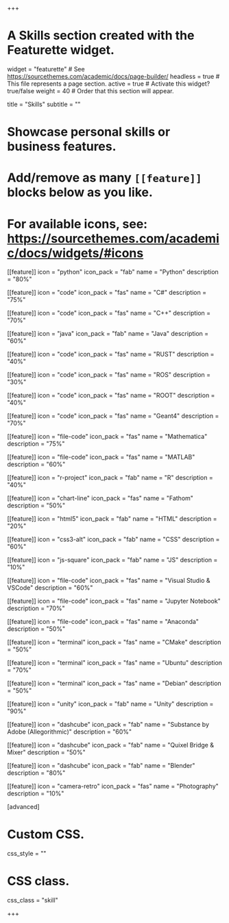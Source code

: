 +++
# A Skills section created with the Featurette widget.
widget = "featurette"  # See https://sourcethemes.com/academic/docs/page-builder/
headless = true  # This file represents a page section.
active = true  # Activate this widget? true/false
weight = 40  # Order that this section will appear.

title = "Skills"
subtitle = ""

# Showcase personal skills or business features.
# 
# Add/remove as many `[[feature]]` blocks below as you like.
# 
# For available icons, see: https://sourcethemes.com/academic/docs/widgets/#icons

[[feature]]
  icon = "python"
  icon_pack = "fab"
  name = "Python"
  description = "80%"

[[feature]]
  icon = "code"
  icon_pack = "fas"
  name = "C#"
  description = "75%"

[[feature]]
  icon = "code"
  icon_pack = "fas"
  name = "C++"
  description = "70%"

[[feature]]
  icon = "java"
  icon_pack = "fab"
  name = "Java"
  description = "60%"

[[feature]]
  icon = "code"
  icon_pack = "fas"
  name = "RUST"
  description = "40%"

[[feature]]
  icon = "code"
  icon_pack = "fas"
  name = "ROS"
  description = "30%"

[[feature]]
  icon = "code"
  icon_pack = "fas"
  name = "ROOT"
  description = "40%"

[[feature]]
  icon = "code"
  icon_pack = "fas"
  name = "Geant4"
  description = "70%"

[[feature]]
  icon = "file-code"
  icon_pack = "fas"
  name = "Mathematica"
  description = "75%"

[[feature]]
  icon = "file-code"
  icon_pack = "fas"
  name = "MATLAB"
  description = "60%"

[[feature]]
  icon = "r-project"
  icon_pack = "fab"
  name = "R"
  description = "40%"
  
[[feature]]
  icon = "chart-line"
  icon_pack = "fas"
  name = "Fathom"
  description = "50%"  
  
[[feature]]
  icon = "html5"
  icon_pack = "fab"
  name = "HTML"
  description = "20%"

[[feature]]
  icon = "css3-alt"
  icon_pack = "fab"
  name = "CSS"
  description = "60%"

[[feature]]
  icon = "js-square"
  icon_pack = "fab"
  name = "JS"
  description = "10%"

[[feature]]
  icon = "file-code"
  icon_pack = "fas"
  name = "Visual Studio & VSCode"
  description = "60%"

[[feature]]
  icon = "file-code"
  icon_pack = "fas"
  name = "Jupyter Notebook"
  description = "70%"

[[feature]]
  icon = "file-code"
  icon_pack = "fas"
  name = "Anaconda"
  description = "50%"

[[feature]]
  icon = "terminal"
  icon_pack = "fas"
  name = "CMake"
  description = "50%"

[[feature]]
  icon = "terminal"
  icon_pack = "fas"
  name = "Ubuntu"
  description = "70%"

[[feature]]
  icon = "terminal"
  icon_pack = "fas"
  name = "Debian"
  description = "50%"

[[feature]]
  icon = "unity"
  icon_pack = "fab"
  name = "Unity"
  description = "90%"

[[feature]]
  icon = "dashcube"
  icon_pack = "fab"
  name = "Substance by Adobe (Allegorithmic)"
  description = "60%"

[[feature]]
  icon = "dashcube"
  icon_pack = "fab"
  name = "Quixel Bridge & Mixer"
  description = "50%"

[[feature]]
  icon = "dashcube"
  icon_pack = "fab"
  name = "Blender"
  description = "80%"

[[feature]]
  icon = "camera-retro"
  icon_pack = "fas"
  name = "Photography"
  description = "10%"

[advanced]
 # Custom CSS. 
 css_style = ""
 
 # CSS class.
 css_class = "skill"

+++
